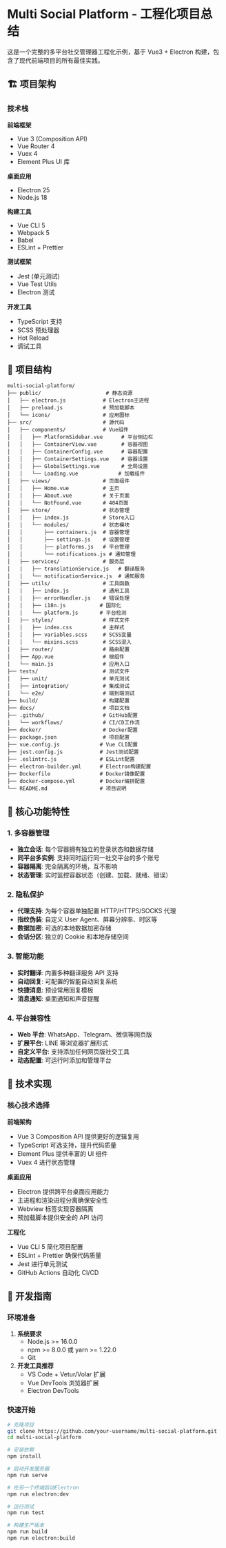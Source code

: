 # Multi Social Platform - 工程化项目总结

这是一个完整的多平台社交管理器工程化示例，基于 Vue3 + Electron 构建，包含了现代前端项目的所有最佳实践。

## 🏗️ 项目架构

### 技术栈

**前端框架**

- Vue 3 (Composition API)
- Vue Router 4
- Vuex 4
- Element Plus UI 库

**桌面应用**

- Electron 25
- Node.js 18

**构建工具**

- Vue CLI 5
- Webpack 5
- Babel
- ESLint + Prettier

**测试框架**

- Jest (单元测试)
- Vue Test Utils
- Electron 测试

**开发工具**

- TypeScript 支持
- SCSS 预处理器
- Hot Reload
- 调试工具

## 📁 项目结构

```
multi-social-platform/
├── public/                     # 静态资源
│   ├── electron.js            # Electron主进程
│   ├── preload.js             # 预加载脚本
│   └── icons/                 # 应用图标
├── src/                       # 源代码
│   ├── components/            # Vue组件
│   │   ├── PlatformSidebar.vue      # 平台侧边栏
│   │   ├── ContainerView.vue        # 容器视图
│   │   ├── ContainerConfig.vue      # 容器配置
│   │   ├── ContainerSettings.vue    # 容器设置
│   │   ├── GlobalSettings.vue       # 全局设置
│   │   └── Loading.vue             # 加载组件
│   ├── views/                 # 页面组件
│   │   ├── Home.vue           # 主页
│   │   ├── About.vue          # 关于页面
│   │   └── NotFound.vue       # 404页面
│   ├── store/                 # 状态管理
│   │   ├── index.js           # Store入口
│   │   └── modules/           # 状态模块
│   │       ├── containers.js  # 容器管理
│   │       ├── settings.js    # 设置管理
│   │       ├── platforms.js   # 平台管理
│   │       └── notifications.js # 通知管理
│   ├── services/              # 服务层
│   │   ├── translationService.js   # 翻译服务
│   │   └── notificationService.js  # 通知服务
│   ├── utils/                 # 工具函数
│   │   ├── index.js           # 通用工具
│   │   ├── errorHandler.js    # 错误处理
│   │   ├── i18n.js           # 国际化
│   │   └── platform.js       # 平台检测
│   ├── styles/                # 样式文件
│   │   ├── index.css          # 主样式
│   │   ├── variables.scss     # SCSS变量
│   │   └── mixins.scss        # SCSS混入
│   ├── router/                # 路由配置
│   ├── App.vue                # 根组件
│   └── main.js                # 应用入口
├── tests/                     # 测试文件
│   ├── unit/                  # 单元测试
│   ├── integration/           # 集成测试
│   └── e2e/                   # 端到端测试
├── build/                     # 构建配置
├── docs/                      # 项目文档
├── .github/                   # GitHub配置
│   └── workflows/             # CI/CD工作流
├── docker/                    # Docker配置
├── package.json               # 项目配置
├── vue.config.js             # Vue CLI配置
├── jest.config.js            # Jest测试配置
├── .eslintrc.js              # ESLint配置
├── electron-builder.yml      # Electron构建配置
├── Dockerfile                # Docker镜像配置
├── docker-compose.yml        # Docker编排配置
└── README.md                 # 项目说明
```

## 🌟 核心功能特性

### 1. 多容器管理

- **独立会话**: 每个容器拥有独立的登录状态和数据存储
- **同平台多实例**: 支持同时运行同一社交平台的多个账号
- **容器隔离**: 完全隔离的环境，互不影响
- **状态管理**: 实时监控容器状态（创建、加载、就绪、错误）

### 2. 隐私保护

- **代理支持**: 为每个容器单独配置 HTTP/HTTPS/SOCKS 代理
- **指纹伪装**: 自定义 User Agent、屏幕分辨率、时区等
- **数据加密**: 可选的本地数据加密存储
- **会话分区**: 独立的 Cookie 和本地存储空间

### 3. 智能功能

- **实时翻译**: 内置多种翻译服务 API 支持
- **自动回复**: 可配置的智能自动回复系统
- **快捷消息**: 预设常用回复模板
- **消息通知**: 桌面通知和声音提醒

### 4. 平台兼容性

- **Web 平台**: WhatsApp、Telegram、微信等网页版
- **扩展平台**: LINE 等浏览器扩展形式
- **自定义平台**: 支持添加任何网页版社交工具
- **动态配置**: 可运行时添加和管理平台

## 🔧 技术实现

### 核心技术选择

**前端架构**

- Vue 3 Composition API 提供更好的逻辑复用
- TypeScript 可选支持，提升代码质量
- Element Plus 提供丰富的 UI 组件
- Vuex 4 进行状态管理

**桌面应用**

- Electron 提供跨平台桌面应用能力
- 主进程和渲染进程分离确保安全性
- Webview 标签实现容器隔离
- 预加载脚本提供安全的 API 访问

**工程化**

- Vue CLI 5 简化项目配置
- ESLint + Prettier 确保代码质量
- Jest 进行单元测试
- GitHub Actions 自动化 CI/CD

## 🚀 开发指南

### 环境准备

1. **系统要求**
   - Node.js >= 16.0.0
   - npm >= 8.0.0 或 yarn >= 1.22.0
   - Git
2. **开发工具推荐**
   - VS Code + Vetur/Volar 扩展
   - Vue DevTools 浏览器扩展
   - Electron DevTools

### 快速开始

```bash
# 克隆项目
git clone https://github.com/your-username/multi-social-platform.git
cd multi-social-platform

# 安装依赖
npm install

# 启动开发服务器
npm run serve

# 在另一个终端启动Electron
npm run electron:dev

# 运行测试
npm run test

# 构建生产版本
npm run build
npm run electron:build
```
